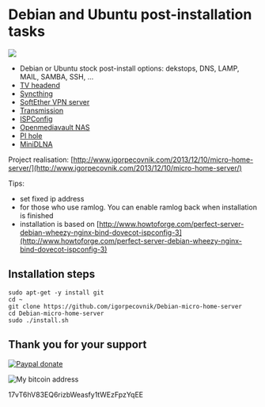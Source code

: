 Debian and Ubuntu post-installation tasks
========================

![](https://www.armbian.com/wp-content/uploads/2017/04/serverinstallnew.png)

- Debian or Ubuntu stock post-install options: dekstops, DNS, LAMP, MAIL, SAMBA, SSH, ...
- [TV headend](https://tvheadend.org/)
- [Syncthing](https://syncthing.net/)
- [SoftEther VPN server](https://www.softether.org/)
- [Transmission](https://transmissionbt.com/)
- [ISPConfig](https://www.ispconfig.org/)
- [Openmediavault NAS](http://www.openmediavault.org/)
- [PI hole](https://pi-hole.net)
- [MiniDLNA](http://minidlna.sourceforge.net/)

Project realisation:
[http://www.igorpecovnik.com/2013/12/10/micro-home-server/](http://www.igorpecovnik.com/2013/12/10/micro-home-server/)

Tips:
- set fixed ip address
- for those who use ramlog. You can enable ramlog back when installation is finished
- installation is based on [http://www.howtoforge.com/perfect-server-debian-wheezy-nginx-bind-dovecot-ispconfig-3](http://www.howtoforge.com/perfect-server-debian-wheezy-nginx-bind-dovecot-ispconfig-3)

Installation steps
------------------
	
	sudo apt-get -y install git
	cd ~
	git clone https://github.com/igorpecovnik/Debian-micro-home-server
	cd Debian-micro-home-server
	sudo ./install.sh


Thank you for your support
------------------

[![Paypal donate](https://www.paypalobjects.com/en_US/i/btn/btn_donate_SM.gif)](https://www.paypal.com/cgi-bin/webscr?cmd=_s-xclick&hosted_button_id=SNW8N3RCJKREJ)

![My bitcoin address](http://www.igorpecovnik.com/wp-content/uploads/2014/10/bitcoinigor.png)

17vT6hV83EQ6rizbWeasfy1tWEzFpzYqEE
